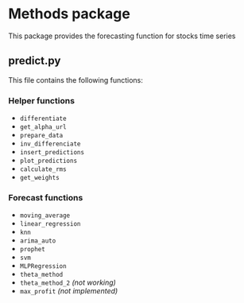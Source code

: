 # Methods package

This package provides the forecasting function for stocks time series

## predict.py

This file contains the following functions:
### Helper functions
- `differentiate`
- `get_alpha_url`
- `prepare_data`
- `inv_differenciate`
- `insert_predictions`
- `plot_predictions`
- `calculate_rms`
- `get_weights`

### Forecast functions
- `moving_average`
- `linear_regression`
- `knn`
- `arima_auto`
- `prophet`
- `svm`
- `MLPRegression`
- `theta_method`
- `theta_method_2` _(not working)_
- `max_profit` _(not implemented)_
